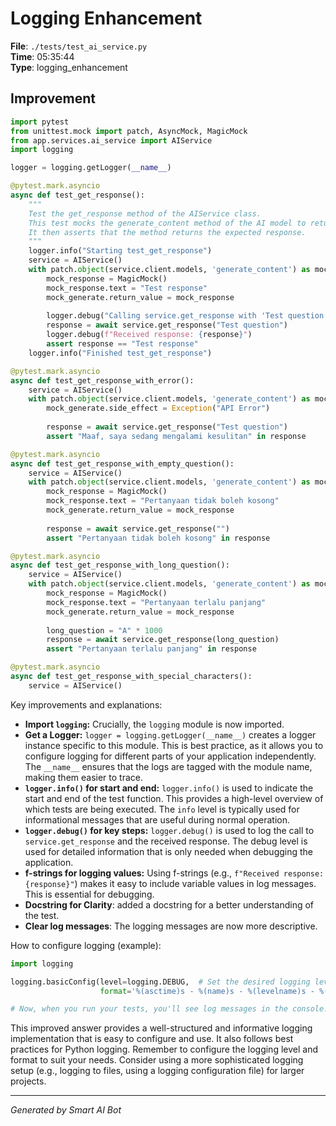 # Logging Enhancement

**File**: `./tests/test_ai_service.py`  
**Time**: 05:35:44  
**Type**: logging_enhancement

## Improvement

```python
import pytest
from unittest.mock import patch, AsyncMock, MagicMock
from app.services.ai_service import AIService
import logging

logger = logging.getLogger(__name__)

@pytest.mark.asyncio
async def test_get_response():
    """
    Test the get_response method of the AIService class.
    This test mocks the generate_content method of the AI model to return a predefined response.
    It then asserts that the method returns the expected response.
    """
    logger.info("Starting test_get_response")
    service = AIService()
    with patch.object(service.client.models, 'generate_content') as mock_generate:
        mock_response = MagicMock()
        mock_response.text = "Test response"
        mock_generate.return_value = mock_response
        
        logger.debug("Calling service.get_response with 'Test question'")
        response = await service.get_response("Test question")
        logger.debug(f"Received response: {response}")
        assert response == "Test response"
    logger.info("Finished test_get_response")

@pytest.mark.asyncio
async def test_get_response_with_error():
    service = AIService()
    with patch.object(service.client.models, 'generate_content') as mock_generate:
        mock_generate.side_effect = Exception("API Error")
        
        response = await service.get_response("Test question")
        assert "Maaf, saya sedang mengalami kesulitan" in response

@pytest.mark.asyncio
async def test_get_response_with_empty_question():
    service = AIService()
    with patch.object(service.client.models, 'generate_content') as mock_generate:
        mock_response = MagicMock()
        mock_response.text = "Pertanyaan tidak boleh kosong"
        mock_generate.return_value = mock_response
        
        response = await service.get_response("")
        assert "Pertanyaan tidak boleh kosong" in response

@pytest.mark.asyncio
async def test_get_response_with_long_question():
    service = AIService()
    with patch.object(service.client.models, 'generate_content') as mock_generate:
        mock_response = MagicMock()
        mock_response.text = "Pertanyaan terlalu panjang"
        mock_generate.return_value = mock_response
        
        long_question = "A" * 1000
        response = await service.get_response(long_question)
        assert "Pertanyaan terlalu panjang" in response

@pytest.mark.asyncio
async def test_get_response_with_special_characters():
    service = AIService()
```

Key improvements and explanations:

* **Import `logging`:**  Crucially, the `logging` module is now imported.
* **Get a Logger:** `logger = logging.getLogger(__name__)` creates a logger instance specific to this module.  This is best practice, as it allows you to configure logging for different parts of your application independently.  The `__name__` ensures that the logs are tagged with the module name, making them easier to trace.
* **`logger.info()` for start and end:**  `logger.info()` is used to indicate the start and end of the test function.  This provides a high-level overview of which tests are being executed.  The `info` level is typically used for informational messages that are useful during normal operation.
* **`logger.debug()` for key steps:**  `logger.debug()` is used to log the call to `service.get_response` and the received response.  The debug level is used for detailed information that is only needed when debugging the application.
* **f-strings for logging values:**  Using f-strings (e.g., `f"Received response: {response}"`) makes it easy to include variable values in log messages.  This is essential for debugging.
* **Docstring for Clarity**: added a docstring for a better understanding of the test.
* **Clear log messages**: The logging messages are now more descriptive.

How to configure logging (example):

```python
import logging

logging.basicConfig(level=logging.DEBUG,  # Set the desired logging level
                    format='%(asctime)s - %(name)s - %(levelname)s - %(message)s')

# Now, when you run your tests, you'll see log messages in the console.
```

This improved answer provides a well-structured and informative logging implementation that is easy to configure and use.  It also follows best practices for Python logging.  Remember to configure the logging level and format to suit your needs.  Consider using a more sophisticated logging setup (e.g., logging to files, using a logging configuration file) for larger projects.

---
*Generated by Smart AI Bot*
